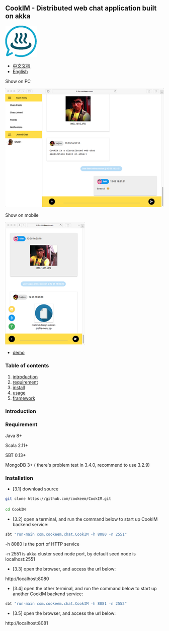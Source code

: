 ## CookIM - Distributed web chat application built on akka

![CookIM logo](docs/cookim.png)

- [中文文档](README_CN.md)
- [English](README.md)

Show on PC

![screen snapshot](docs/screen.png) 

Show on mobile

![screen snapshot](docs/screen2.png)

- [demo](https://im.cookeem.com)

### Table of contents
1. [introduction](#introduction)
1. [requirement](#requirement)
1. [install](#installation)
1. [usage](#usage)
1. [framework](#framework)

### Introduction


### Requirement
Java 8+

Scala 2.11+

SBT 0.13+

MongoDB 3+ ( there's problem test in 3.4.0, recommend to use 3.2.9)

### Installation
- [3.1] download source
```sh
git clone https://github.com/cookeem/CookIM.git

cd CookIM
```

- [3.2] open a terminal, and run the command below to start up CookIM backend service:

```sh
sbt "run-main com.cookeem.chat.CookIM -h 8080 -n 2551"
```
-h 8080 is the port of HTTP service

-n 2551 is akka cluster seed node port, by default seed node is localhost:2551

- [3.3] open the browser, and access the url below:

http://localhost:8080

- [3.4]  open the other terminal, and run the command below to start up another CookIM backend service:
```sh
sbt "run-main com.cookeem.chat.CookIM -h 8081 -n 2552"
```

- [3.5] open the browser, and access the url below:

http://localhost:8081
